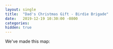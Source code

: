 ```yaml
---
layout: single
title:  "Dad's Christmas Gift - Birdie Brigade"
date:   2019-12-19 10:30:00 -0800
categories: 
hidden: true
---
```


We've made this map: